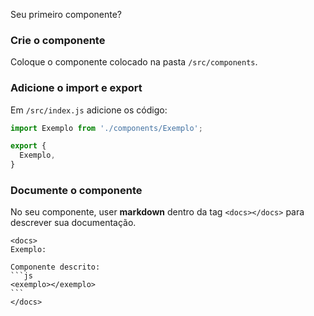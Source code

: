 Seu primeiro componente?

### Crie o componente
Coloque o componente colocado na pasta `/src/components`.

### Adicione o import e export
Em `/src/index.js` adicione os código:

```js static
import Exemplo from './components/Exemplo';

export {
  Exemplo,
}
```

### Documente o componente

No seu componente, user **markdown** dentro da tag `<docs></docs>` para descrever sua documentação.

````vue
<docs>
Exemplo:

Componente descrito:
```js
<exemplo></exemplo>
```
</docs>
````
